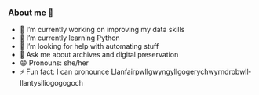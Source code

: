 ### About me 👋


- 🔭 I’m currently working on improving my data skills
- 🌱 I’m currently learning Python
- 🤔 I’m looking for help with automating stuff
- 💬 Ask me about archives and digital preservation
- 😄 Pronouns: she/her
- ⚡ Fun fact: I can pronounce Llanfair­pwllgwyngyll­gogery­chwyrn­drobwll­llan­tysilio­gogo­goch 

